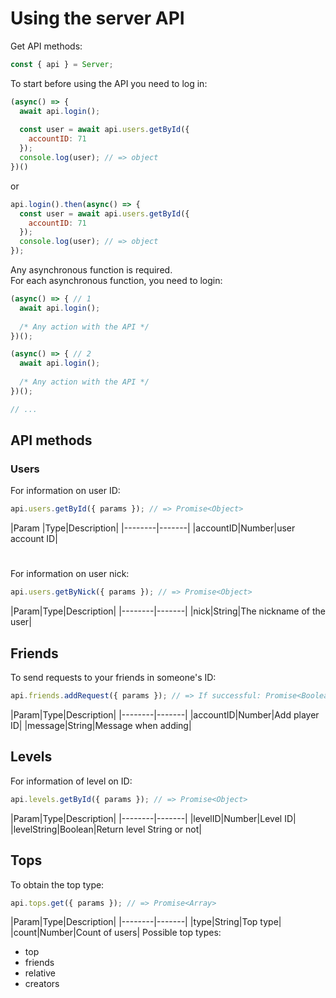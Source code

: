 # Using the server API
Get API methods:
```js
const { api } = Server;
```
To start before using the API you need to log in:
```js
(async() => {
  await api.login();
  
  const user = await api.users.getById({
    accountID: 71
  });
  console.log(user); // => object
})()
```
or
```js
api.login().then(async() => {
  const user = await api.users.getById({
    accountID: 71
  });
  console.log(user); // => object
});
```
Any asynchronous function is required.</br>
For each asynchronous function, you need to login:
```js
(async() => { // 1
  await api.login();
  
  /* Any action with the API */
})();

(async() => { // 2
  await api.login();
  
  /* Any action with the API */
})();

// ...
```
## API methods
### Users
For information on user ID:
```js
api.users.getById({ params }); // => Promise<Object>
```
|Param |Type|Description|
|--------|-------|
|accountID|Number|user account ID|
# 
For information on user nick:
```js
api.users.getByNick({ params }); // => Promise<Object>
```
|Param|Type|Description|
|--------|-------|
|nick|String|The nickname of the user|
## Friends
To send requests to your friends in someone's ID:
```js
api.friends.addRequest({ params }); // => If successful: Promise<Boolean>
```
|Param|Type|Description|
|--------|-------|
|accountID|Number|Add player ID|
|message|String|Message when adding|
## Levels
For information of level on ID:
```js
api.levels.getById({ params }); // => Promise<Object>
```
|Param|Type|Description|
|--------|-------|
|levelID|Number|Level ID|
|levelString|Boolean|Return level String or not|
## Tops
To obtain the top type:
```js
api.tops.get({ params }); // => Promise<Array>
```
|Param|Type|Description|
|--------|-------|
|type|String|Top type|
|count|Number|Count of users|
Possible top types:
* top
* friends
* relative
* creators
